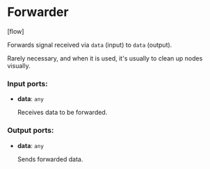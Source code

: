 # Forwarder

[flow]

Forwards signal received via `data` (input) to `data` (output).

Rarely necessary, and when it is used, it's usually to clean up nodes visually.

### Input ports:

* __data__: `any`

    Receives data to be forwarded.

### Output ports:

* __data__: `any`

    Sends forwarded data.

